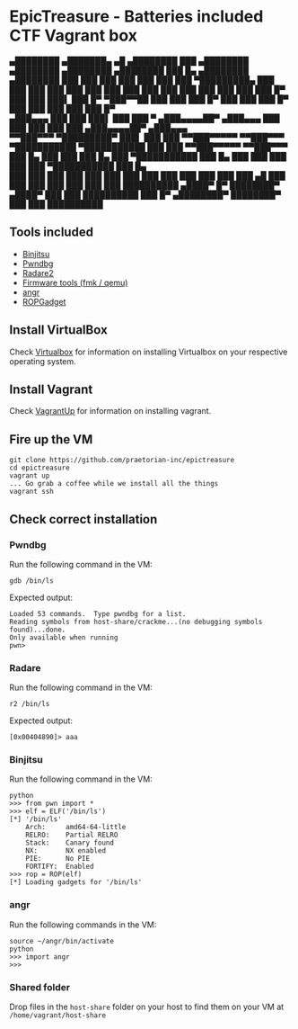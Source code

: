 # EpicTreasure - Batteries included CTF Vagrant box

   ▄████████    ▄███████▄  ▄█   ▄████████     ███        ▄████████    ▄████████    ▄████████    ▄████████ ███    █▄     ▄████████    ▄████████ 
  ███    ███   ███    ███ ███  ███    ███ ▀█████████▄   ███    ███   ███    ███   ███    ███   ███    ███ ███    ███   ███    ███   ███    ███ 
  ███    █▀    ███    ███ ███▌ ███    █▀     ▀███▀▀██   ███    ███   ███    █▀    ███    ███   ███    █▀  ███    ███   ███    ███   ███    █▀  
 ▄███▄▄▄       ███    ███ ███▌ ███            ███   ▀  ▄███▄▄▄▄██▀  ▄███▄▄▄       ███    ███   ███        ███    ███  ▄███▄▄▄▄██▀  ▄███▄▄▄     
▀▀███▀▀▀     ▀█████████▀  ███▌ ███            ███     ▀▀███▀▀▀▀▀   ▀▀███▀▀▀     ▀███████████ ▀███████████ ███    ███ ▀▀███▀▀▀▀▀   ▀▀███▀▀▀     
  ███    █▄    ███        ███  ███    █▄      ███     ▀███████████   ███    █▄    ███    ███          ███ ███    ███ ▀███████████   ███    █▄  
  ███    ███   ███        ███  ███    ███     ███       ███    ███   ███    ███   ███    ███    ▄█    ███ ███    ███   ███    ███   ███    ███ 
  ██████████  ▄████▀      █▀   ████████▀     ▄████▀     ███    ███   ██████████   ███    █▀   ▄████████▀  ████████▀    ███    ███   ██████████ 

## Tools included
* [Binjitsu](https://github.com/binjitsu/binjitsu)
* [Pwndbg](https://github.com/zachriggle/pwndbg)
* [Radare2](https://github.com/radare/radare2)
* [Firmware tools (fmk / qemu)](http://reverseengineering.stackexchange.com/questions/8829/cross-debugging-for-mips-elf-with-qemu-toolchain)
* [angr](https://github.com/angr/angr)
* [ROPGadget](https://github.com/JonathanSalwan/ROPgadget)

## Install VirtualBox
Check [Virtualbox](https://www.virtualbox.org/wiki/Downloads) for information on installing Virtualbox on your respective operating system.

## Install Vagrant
Check [VagrantUp](http://www.vagrantup.com/downloads) for information on installing vagrant.

## Fire up the VM
```
git clone https://github.com/praetorian-inc/epictreasure
cd epictreasure
vagrant up
... Go grab a coffee while we install all the things
vagrant ssh
```

## Check correct installation

### Pwndbg

Run the following command in the VM:
```
gdb /bin/ls
```

Expected output:
```
Loaded 53 commands.  Type pwndbg for a list.
Reading symbols from host-share/crackme...(no debugging symbols found)...done.
Only available when running
pwn>
```

### Radare

Run the following command in the VM:
```
r2 /bin/ls
```

Expected output:
```
[0x00404890]> aaa
```

### Binjitsu

Run the following command in the VM:
```
python
>>> from pwn import *
>>> elf = ELF('/bin/ls')
[*] '/bin/ls'
    Arch:     amd64-64-little
    RELRO:    Partial RELRO
    Stack:    Canary found
    NX:       NX enabled
    PIE:      No PIE
    FORTIFY:  Enabled
>>> rop = ROP(elf)
[*] Loading gadgets for '/bin/ls'
```

### angr

Run the following commands in the VM:
```
source ~/angr/bin/activate
python
>>> import angr
>>>
```

### Shared folder

Drop files in the `host-share` folder on your host to find them on your VM at `/home/vagrant/host-share`
